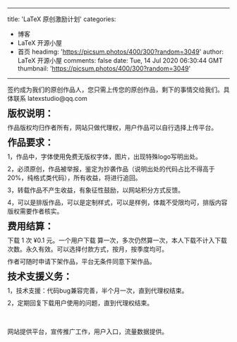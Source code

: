 
---
title: 'LaTeX 原创激励计划'
categories: 
 - 博客
 - LaTeX 开源小屋
 - 首页
headimg: 'https://picsum.photos/400/300?random=3049'
author: LaTeX 开源小屋
comments: false
date: Tue, 14 Jul 2020 06:30:44 GMT
thumbnail: 'https://picsum.photos/400/300?random=3049'
---

<div>   
<p>
                                                        </p><p style="margin: 8px 0px;">签约成为我们的原创作品人，您只需上传您的原创作品，剩下的事情交给我们。具体联系 latexstudio@qq.com </p><h2 style="margin: 8px 0px;"><strong>版权说明：</strong></h2><p style="margin: 8px 0px;">作品版权均归作者所有，网站只做代理权，用户作品可以自行选择上传平台。</p><h2 style="white-space: normal; margin: 8px 0px;"><strong>作品要求：</strong></h2><div style="white-space: normal; margin: 8px 0px;">1，作品中，字体使用免费无版权字体，图片，出现特殊logo写明出处。</div><div style="white-space: normal; margin: 8px 0px;">2，必须原创，作品被举报，鉴定为抄袭作品（说明出处的代码占比不得高于 20%，纯格式类代码），所有收益，将进行追回。</div><div style="white-space: normal; margin: 8px 0px;">3，转载作品不产生收益，有象征性鼓励，以网站积分方式反馈。</div><div style="white-space: normal; margin: 8px 0px;">4，可以是排版作品，可以是定制样式，可以是样例，体裁不受限均可，排版内容版权需要作者核实。</div><h2 style="margin: 8px 0px;"><strong>费用结算：</strong></h2><p style="margin: 8px 0px;">下载 1 次 ¥0.1 元。一个用户下载 算一次，多次仍然算一次，本人下载不计入下载次数。永久有效。可以选择付款方式，按月，按季度均可。</p><p style="margin: 8px 0px;">作者可随时申请下架作品，平台无条件同意下架作品。</p><h2 style="margin: 8px 0px;"><strong>技术支援义务：</strong></h2><div style="margin: 8px 0px;">1，技术支援：代码bug兼容完善，半个月一次，直到代理权结束。</div><div style="margin: 8px 0px;">2，定期回复下载用户使用的问题，直到代理权结束。</div><p><br></p><p>网站提供平台，宣传推广工作，用户入口，流量数据提供。</p>                        <p></p>
                        <!-- E 正文 -->
                      
</div>
            